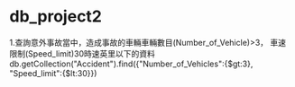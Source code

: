 # db_project2

 1.查詢意外事故當中，造成事故的車輛車輛數目(Number_of_Vehicle)>3， 車速限制(Speed_limit)30時速英里以下的資料
db.getCollection("Accident").find({"Number_of_Vehicles":{$gt:3},
"Speed_limit":{$lt:30}})
